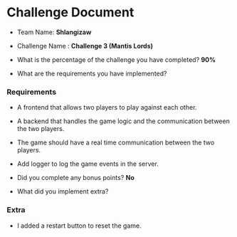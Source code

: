 # Challenge Document

- Team Name: **Shlangizaw**
- Challenge Name : **Challenge 3 (Mantis Lords)**

- What is the percentage of the challenge you have completed? **90%**

- What are the requirements you have implemented?

### Requirements

- A frontend that allows two players to play against each other.
- A backend that handles the game logic and the communication between the two players.
- The game should have a real time communication between the two players.
- Add logger to log the game events in the server.

- Did you complete any bonus points? **No**

- What did you implement extra?

### Extra

- I added a restart button to reset the game.
